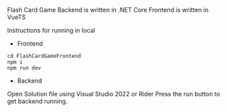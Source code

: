 Flash Card Game
Backend is written in .NET Core
Frontend is written in VueTS

Instructions for running in local
- Frontend
```
cd FlashCardGameFrontend
npm i
npm run dev
```

- Backend

Open Solution file using Visual Studio 2022 or Rider
Press the run button to get backend running.